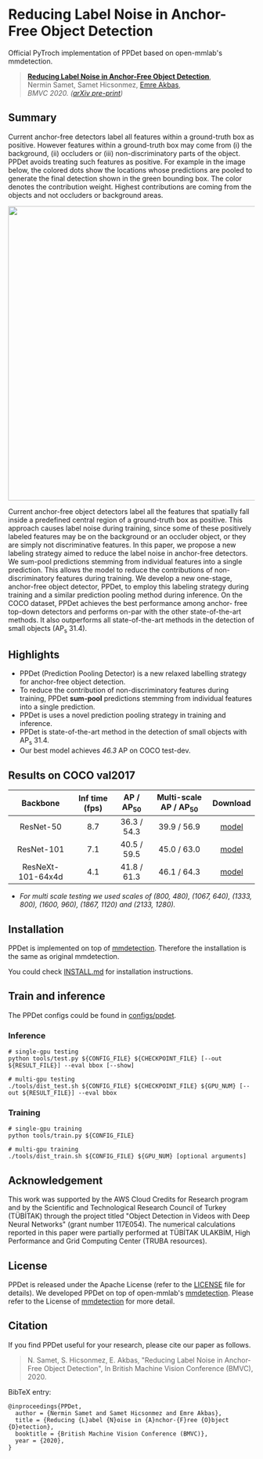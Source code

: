 # Reducing Label Noise in Anchor-Free Object Detection

Official PyTroch implementation of PPDet based on open-mmlab's mmdetection.

> [**Reducing Label Noise in Anchor-Free Object Detection**](https://arxiv.org/abs/2008.01167),            
> Nermin Samet, Samet Hicsonmez, [Emre Akbas](http://user.ceng.metu.edu.tr/~emre/),        
> *BMVC 2020. ([arXiv pre-print](https://arxiv.org/abs/2008.01167))*        

## Summary
Current anchor-free detectors label all features within a ground-truth box as positive. However features within a ground-truth box may come from (i) the background, (ii) occluders or (iii) non-discriminatory parts of the object. PPDet avoids treating such features as positive. For example in the image below, the colored dots show the locations whose predictions are pooled to generate the final detection shown in the green bounding box. The color denotes the contribution weight. Highest contributions are coming from the objects and not occluders or background areas.

<img src="demo/ppdet.png" width="600">

Current anchor-free object detectors label all the features that spatially fall inside a predefined central region of a ground-truth box as positive. This approach causes label noise during training, since some of these positively labeled features may be on the background or an occluder object, or they are simply not discriminative features. In this paper, we propose a new labeling strategy aimed to reduce the label noise in anchor-free detectors. We sum-pool predictions stemming from individual features into a single prediction. This allows the model to reduce the contributions of non-discriminatory features during training. We develop a new one-stage, anchor-free object detector, PPDet, to employ this labeling strategy during training and a similar prediction pooling method during inference. On the COCO dataset, PPDet achieves the best performance among anchor- free top-down detectors and performs on-par with the other state-of-the-art methods. It also outperforms all state-of-the-art methods in the detection of small objects (AP<sub>s</sub> 31.4).

## Highlights
- PPDet (Prediction Pooling Detector) is a new relaxed labelling strategy for anchor-free object detection.
- To reduce the contribution of non-discriminatory features during training, PPDet **sum-pool** predictions stemming from individual features into a single prediction.
- PPDet is uses a novel prediction pooling strategy in training and inference.
- PPDet is state-of-the-art method in the detection of small objects with AP<sub>s</sub> 31.4.
- Our best model achieves *46.3* AP on COCO test-dev.

## Results on COCO val2017
| Backbone  | Inf time (fps) | AP / AP<sub>50</sub> | Multi-scale AP / AP<sub>50</sub>| Download |
|:---------:|:---------------:|:------:|:------:|:--------:|
| ResNet-50  | 8.7           | 36.3 / 54.3   | 39.9 / 56.9  | [model](https://drive.google.com/file/d/1z29WWEyF3_fcUYNZ4sluP_sRd95dJATL/view?usp=sharing) |
| ResNet-101 |      7.1          | 40.5 / 59.5   | 45.0 / 63.0   | [model](https://drive.google.com/file/d/1a2K4rUE7S9Bck2vqK7KENVq0cB1qI2Dv/view?usp=sharing) |
| ResNeXt-101-64x4d |   4.1      | 41.8 / 61.3   | 46.1 /  64.3  | [model](https://drive.google.com/file/d/1a58emT4Gw2ORdcF0MPVLJbx6JrkmJmxM/view?usp=sharing) |


- *For multi scale testing we used scales of (800, 480), (1067, 640), (1333, 800), (1600, 960), (1867, 1120) and (2133, 1280).*

## Installation
PPDet is implemented on top of [mmdetection](https://github.com/open-mmlab/mmdetection). Therefore the installation is the same as original mmdetection.

You could check [INSTALL.md](INSTALL.md) for installation instructions.


## Train and inference
The PPDet configs could be found in [configs/ppdet](configs/ppdet).

### Inference
    # single-gpu testing
    python tools/test.py ${CONFIG_FILE} ${CHECKPOINT_FILE} [--out ${RESULT_FILE}] --eval bbox [--show]

    # multi-gpu testing
    ./tools/dist_test.sh ${CONFIG_FILE} ${CHECKPOINT_FILE} ${GPU_NUM} [--out ${RESULT_FILE}] --eval bbox

### Training
    # single-gpu training
    python tools/train.py ${CONFIG_FILE}

    # multi-gpu training
    ./tools/dist_train.sh ${CONFIG_FILE} ${GPU_NUM} [optional arguments]

## Acknowledgement

This work was supported by the AWS Cloud Credits for Research program and by the Scientific and Technological Research Council of Turkey (TÜBİTAK) through the project titled "Object Detection in Videos with Deep Neural Networks" (grant number 117E054). The numerical calculations reported in this paper were partially performed at TÜBİTAK ULAKBİM,  High Performance and Grid Computing Center (TRUBA resources).

## License

PPDet is released under the Apache License (refer to the [LICENSE](LICENSE) file for details). We developed PPDet on top of open-mmlab's [mmdetection](https://github.com/open-mmlab/mmdetection). Please refer to the License of [mmdetection](https://github.com/open-mmlab/mmdetection) for more detail.

## Citation

If you find PPDet useful for your research, please cite our paper as follows.

> N. Samet, S. Hicsonmez, E. Akbas, "Reducing Label Noise in Anchor-Free Object Detection",
> In British Machine Vision Conference (BMVC), 2020.

BibTeX entry:
```
@inproceedings{PPDet,
  author = {Nermin Samet and Samet Hicsonmez and Emre Akbas},
  title = {Reducing {L}abel {N}oise in {A}nchor-{F}ree {O}bject {D}etection},
  booktitle = {British Machine Vision Conference (BMVC)},
  year = {2020},
}
```
